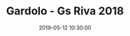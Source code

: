 ---
title: Gardolo - Gs Riva 2018
date: 2019-05-12 10:30:00
squadra-a: Bc Gardolo
punteggio-a: 
squadra-b: GS Riva 2018
punteggio-b: 
partite/squadra: esordienti-18-19
luogo: Centro Sportivo Trento Nord
categoria: esordienti
---